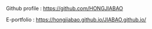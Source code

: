 Github profile :
https://github.com/HONGJIABAO

E-portfolio :
https://hongjiabao.github.io/JIABAO.github.io/


